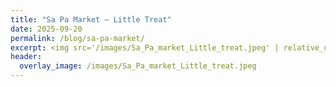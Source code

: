 ```yaml
---
title: "Sa Pa Market – Little Treat"
date: 2025-09-20
permalink: /blog/sa-pa-market/
excerpt: <img src='/images/Sa_Pa_market_Little_treat.jpeg' | relative_url '>
header:
  overlay_image: /images/Sa_Pa_market_Little_treat.jpeg
---
```

